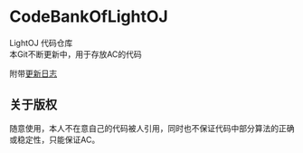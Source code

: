 CodeBankOfLightOJ
=================

LightOJ 代码仓库<br />
    本Git不断更新中，用于存放AC的代码
    
附带[更新日志](http://blog.csdn.net/polossk)

关于版权
-----------------
随意使用，本人不在意自己的代码被人引用，同时也不保证代码中部分算法的正确或稳定性，只能保证AC。
